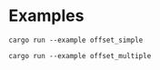 # Examples



```
cargo run --example offset_simple
```

```
cargo run --example offset_multiple
```

